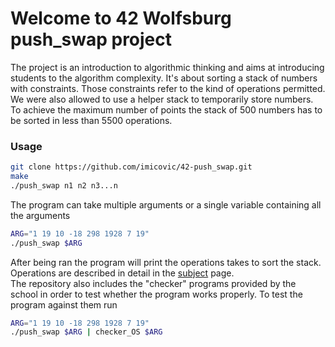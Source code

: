 # Welcome to 42 Wolfsburg push_swap project

The project is an introduction to algorithmic thinking and aims at introducing students to the algorithm complexity. It's about sorting a stack of numbers with constraints. Those constraints refer to the kind of operations permitted. We were also allowed to use a helper stack to temporarily store numbers. To achieve the maximum number of points the stack of 500 numbers has to be sorted in less than 5500 operations.

### Usage
```bash
git clone https://github.com/imicovic/42-push_swap.git
make
./push_swap n1 n2 n3...n
```
The program can take multiple arguments or a single variable containing all the arguments
```bash
ARG="1 19 10 -18 298 1928 7 19"
./push_swap $ARG
```
After being ran the program will print the operations takes to sort the stack. Operations are described in detail in the [subject](en.subject.pdf) page.<br>
The repository also includes the "checker" programs provided by the school in order to test whether the program works properly. To test the program against them run
```bash
ARG="1 19 10 -18 298 1928 7 19"
./push_swap $ARG | checker_OS $ARG
```
